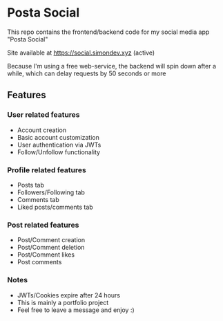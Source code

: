 # Posta Social

This repo contains the frontend/backend code for my social media app "Posta Social"

Site available at https://social.simondev.xyz (active)  

Because I'm using a free web-service, the backend will spin down after a while, which can delay requests by 50 seconds or more

## Features

### User related features
- Account creation
- Basic account customization
- User authentication via JWTs
- Follow/Unfollow functionality

### Profile related features
- Posts tab
- Followers/Following tab
- Comments tab
- Liked posts/comments tab

### Post related features
- Post/Comment creation
- Post/Comment deletion
- Post/Comment likes
- Post comments

### Notes
- JWTs/Cookies expire after 24 hours
- This is mainly a portfolio project
- Feel free to leave a message and enjoy :)
